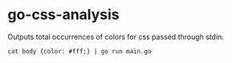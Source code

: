 # go-css-analysis

Outputs total occurrences of colors for css passed through stdin.

```
cat body {color: #fff;} | go run main.go
```

